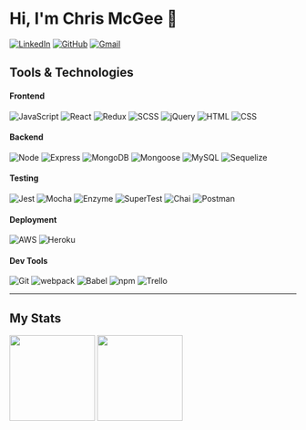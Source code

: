 # Hi, I'm Chris McGee 👋

[![LinkedIn](https://img.shields.io/badge/-cmac0351-0A66C2?&style=for-the-badge&logo=linkedin&logoColor=white&link=https://www.linkedin.com/in/cmac0351/)](https://www.linkedin.com/in/cmac0351/)
[![GitHub](https://img.shields.io/badge/-cmac0351-181717?&style=for-the-badge&logo=github&logoColor=white&link=https://github.com/cmac0351)](https://github.com/cmac0351)
[![Gmail](https://img.shields.io/badge/-cmac0351@gmail.com-EA4335?&style=for-the-badge&logo=gmail&logoColor=white&link=mailto:cmac0351@gmail.com)](mailto:cmac0351@gmail.com)


## Tools & Technologies
#### Frontend
![JavaScript](https://img.shields.io/badge/JavaScript-F7DF1E?&style=for-the-badge&logo=javascript&logoColor=black)
![React](https://img.shields.io/badge/React-61DAFB?&style=for-the-badge&logo=react&logoColor=black)
![Redux](https://img.shields.io/badge/Redux-764ABC?&style=for-the-badge&logo=redux&logoColor=white)
![SCSS](https://img.shields.io/badge/SCSS-CC6699?&style=for-the-badge&logo=sass&logoColor=white)
![jQuery](https://img.shields.io/badge/jQuery-0769AD?&style=for-the-badge&logo=jquery&logoColor=fff)
![HTML](https://img.shields.io/badge/HTML5-E34F26?&style=for-the-badge&logo=html5&logoColor=white)
![CSS](https://img.shields.io/badge/CSS3-1572B6?&style=for-the-badge&logo=css3&logoColor=white)

#### Backend
![Node](https://img.shields.io/badge/Node.js-339933?&style=for-the-badge&logo=node.js&logoColor=white)
![Express](https://img.shields.io/badge/Express-404d59?&style=for-the-badge&logo=express&logoColor=white)
![MongoDB](https://img.shields.io/badge/MongoDB-47A248?&style=for-the-badge&logo=mongodb&logoColor=white)
![Mongoose](https://img.shields.io/badge/Mongoose-880000?&style=for-the-badge&logo=mongoose)
![MySQL](https://img.shields.io/badge/MySQL-4479A1?&style=for-the-badge&logo=mysql&logoColor=white)
![Sequelize](https://img.shields.io/badge/Sequelize-52B0E7?&style=for-the-badge&logo=sequelize&logoColor=white)

#### Testing
![Jest](https://img.shields.io/badge/Jest-C21325?&style=for-the-badge&logo=Jest&logoColor=white)
![Mocha](https://img.shields.io/badge/Mocha-8D6748?&style=for-the-badge&logo=mocha&logoColor=white)
![Enzyme](https://img.shields.io/badge/Enzyme-FF395B?&style=for-the-badge&logo=enzyme&logoColor=white)
![SuperTest](https://img.shields.io/badge/SuperTest-important?&style=for-the-badge)
![Chai](https://img.shields.io/badge/Chai-A30701?&style=for-the-badge&logo=chai&logoColor=white)
![Postman](https://img.shields.io/badge/Postman-FF6C37?&style=for-the-badge&logo=postman&logoColor=white)

#### Deployment
![AWS](https://img.shields.io/badge/AWS-232F3E?&style=for-the-badge&logo=amazon-aws&logoColor=white)
![Heroku](https://img.shields.io/badge/Heroku-440198?&style=for-the-badge&logo=heroku&logoColor=white)

#### Dev Tools
![Git](https://img.shields.io/badge/Git-F05032?&style=for-the-badge&logo=git&logoColor=white)
![webpack](https://img.shields.io/badge/webpack-8DD6F9?&style=for-the-badge&logo=webpack&logoColor=black)
![Babel](https://img.shields.io/badge/babel-F9DC3E?&style=for-the-badge&logo=babel&logoColor=black)
![npm](https://img.shields.io/badge/npm-CB3837?&style=for-the-badge&logo=npm&logoColor=black)
![Trello](https://img.shields.io/badge/Trello-0052CC?&style=for-the-badge&logo=trello&logoColor=white)

---

## My Stats
<div>
  <img height="150" src="https://github-readme-streak-stats.herokuapp.com/?user=mattsaxe17&theme=dark&show_icons=true" />
  <img height="150" src="https://github-readme-stats.vercel.app/api?username=mattsaxe17&theme=dark&show_icons=true" />
</div>
